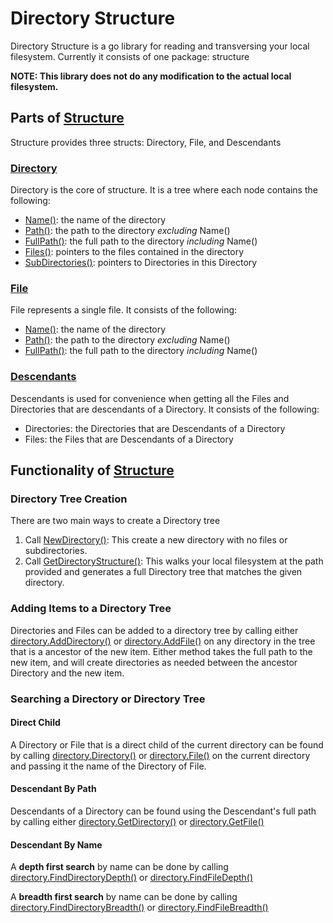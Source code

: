 # Directory Structure

Directory Structure is a go library for reading and transversing your local filesystem.
Currently it consists of one package: structure

__NOTE: This library does not do any modification to the actual local filesystem.__


## Parts of [Structure][Structure]

Structure provides three structs: Directory, File, and Descendants


### [Directory][Directory]

Directory is the core of structure.  It is a tree where each node contains the following:
- [Name()][Directory.Name]: the name of the directory 
- [Path()][Directory.Path]: the path to the directory _excluding_ Name()
- [FullPath()][Directory.FullPath]: the full path to the directory _including_ Name()
- [Files()][Directory.Files]: pointers to the files contained in the directory
- [SubDirectories()][Directory.SubDirectories]: pointers to Directories in this Directory


### [File][File]

File represents a single file. It consists of the following:
- [Name()][File.Name]: the name of the directory 
- [Path()][File.Path]: the path to the directory _excluding_ Name()
- [FullPath()][File.FullPath]: the full path to the directory _including_ Name()


### [Descendants][Descendants]

Descendants is used for convenience when getting all the Files and Directories that are descendants of a Directory. It consists of the following:
- Directories: the Directories that are Descendants of a Directory
- Files: the Files that are Descendants of a Directory


## Functionality of [Structure][Structure]

### Directory Tree Creation

There are two main ways to create a Directory tree
1. Call [NewDirectory()][Structure.NewDirectory]:
This create a new directory with no files or subdirectories.
2. Call [GetDirectoryStructure()][Structure.GetDirectoryStructure]:
This walks your local filesystem at the path provided and generates a full Directory tree that matches the given directory.


### Adding Items to a Directory Tree

Directories and Files can be added to a directory tree by calling either [directory.AddDirectory()][Directory.AddDirectory] or [directory.AddFile()][Directory.AddDirectory]
on any directory in the tree that is a ancestor of the new item.
Either method takes the full path to the new item, and will create directories as needed between the ancestor Directory and the new item.


### Searching a Directory or Directory Tree

#### Direct Child

A Directory or File that is a direct child of the current directory can be found by calling [directory.Directory()][Directory.Directory] or [directory.File()][Directory.File] on the current directory and passing it the name of the Directory of File.


#### Descendant By Path

Descendants of a Directory can be found using the Descendant's full path by calling either [directory.GetDirectory()][Directory.GetDirectory] or [directory.GetFile()][Directory.GetFile]


#### Descendant By Name

A __depth first search__ by name can be done by calling [directory.FindDirectoryDepth()][Directory.FindDirectoryDepth] or [directory.FindFileDepth()][Directory.FindFileDepth]

A __breadth first search__ by name can be done by calling [directory.FindDirectoryBreadth()][Directory.FindDirectoryBreadth] or [directory.FindFileBreadth()][Directory.FindDirectoryBreadth]


[Structure]: https://godoc.org/github.com/auroq/directory-structure/pkg/structure
[Structure.NewDirectory]: https://godoc.org/github.com/auroq/directory-structure/pkg/structure#NewDirectory
[Structure.GetDirectoryStructure]: https://godoc.org/github.com/auroq/directory-structure/pkg/structure#GetDirectoryStructurey

[Directory]: https://godoc.org/github.com/auroq/directory-structure/pkg/structure#Directory
[Directory.Name]: https://godoc.org/github.com/auroq/directory-structure/pkg/structure#Directory.Name
[Directory.Path]: https://godoc.org/github.com/auroq/directory-structure/pkg/structure#Directory.Path
[Directory.FullPath]: https://godoc.org/github.com/auroq/directory-structure/pkg/structure#Directory.FullPath
[Directory.Files]: https://godoc.org/github.com/auroq/directory-structure/pkg/structure#Directory.Files
[Directory.SubDirectories]: https://godoc.org/github.com/auroq/directory-structure/pkg/structure#Directory.SubDirectories
[Directory.AddDirectory]: https://godoc.org/github.com/auroq/directory-structure/pkg/structure#Directory.AddDirectory
[Directory.AddFile]: https://godoc.org/github.com/auroq/directory-structure/pkg/structure#Directory.AddFile
[Directory.Directory]: https://godoc.org/github.com/auroq/directory-structure/pkg/structure#Directory.Directory
[Directory.File]: https://godoc.org/github.com/auroq/directory-structure/pkg/structure#Directory.File
[Directory.GetDirectory]: https://godoc.org/github.com/auroq/directory-structure/pkg/structure#Directory.GetDirectory
[Directory.GetFile]: https://godoc.org/github.com/auroq/directory-structure/pkg/structure#Directory.GetFile
[Directory.FindDirectoryDepth]: https://godoc.org/github.com/auroq/directory-structure/pkg/structure#Directory.FindDirectoryDepth
[Directory.FindFileDepth]: https://godoc.org/github.com/auroq/directory-structure/pkg/structure#Directory.FindFileDepth
[Directory.FindDirectoryBreadth]: https://godoc.org/github.com/auroq/directory-structure/pkg/structure#Directory.FindDirectoryBreadth
[Directory.FindFileBreadth]: https://godoc.org/github.com/auroq/directory-structure/pkg/structure#Directory.FindFileBreadth

[File]: https://godoc.org/github.com/auroq/directory-structure/pkg/structure#File
[File.Name]: https://godoc.org/github.com/auroq/directory-structure/pkg/structure#File.Name
[File.Path]: https://godoc.org/github.com/auroq/directory-structure/pkg/structure#File.Path
[File.FullPath]: https://godoc.org/github.com/auroq/directory-structure/pkg/structure#File.FullPath

[Descendants]: https://godoc.org/github.com/auroq/directory-structure/pkg/structure#Descendants